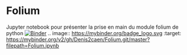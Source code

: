 # Folium
Jupyter notebook pour présenter la prise en main du module folium de python
[![Binder](https://mybinder.org/badge_logo.svg)](https://mybinder.org/v2/gh/Denis2caen/Folium.git/master?filepath=Folium.ipynb)
.. image:: https://mybinder.org/badge_logo.svg
 :target: https://mybinder.org/v2/gh/Denis2caen/Folium.git/master?filepath=Folium.ipynb
 
